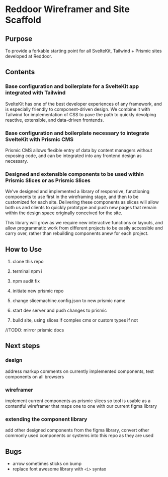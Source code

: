 # Reddoor Wireframer and Site Scaffold

## Purpose

To provide a forkable starting point for all SvelteKit, Tailwind + Prismic sites developed at Reddoor.

## Contents

### Base configuration and boilerplate for a SvelteKit app integrated with Tailwind

SvelteKit has one of the best developer experiences of any framework, and is especially friendly to component-driven design. We combine it with Tailwind for implementation of CSS to pave the path to quickly devolping reactive, extensible, and data-driven frontends.

### Base configuration and boilerplate necessary to integrate SvelteKit with Prismic CMS

Prismic CMS allows flexible entry of data by content managers without exposing code, and can be integrated into any frontend design as necessary.

### Designed and extensible components to be used within Prismic Slices or as Prismic Slices

We've designed and implemented a library of responsive, functioning components to use first in the wireframing stage, and then to be customized for each site. Delivering these components as slices will allow both us and clients to quickly prototype and push new pages that remain within the design space originally conceived for the site.

This library will grow as we require new interactive functions or layouts, and allow programmatic work from different projects to be easily accessible and carry over, rather than rebuilding components anew for each project.

## How to Use

1. clone this repo

2. terminal npm i

3. npm audit fix

4. initiate new prismic repo

5. change slicemachine.config.json to new prismic name

6. start dev server and push changes to prismic

7. build site, using slices if complex cms or custom types if not

//TODO: mirror prismic docs

## Next steps

### design

address markup comments on currently implemented components, test components on all browsers

### wireframer

implement current components as prismic slices so tool is usable as a contentful wireframer that maps one to one with our current figma library

### extending the component library

add other designed components from the figma library, convert other commonly used components or systems into this repo as they are used

## Bugs

- arrow sometimes sticks on bump
- replace font awesome library with `<i>` syntax

